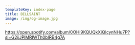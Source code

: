 ```yaml
---
templateKey: index-page
title: BELLSAINT
image: /img/og-image.jpg
---
```

https://open.spotify.com/album/0OHi9KQUQkXiQIcynNHu7P?si=G2ijJPlMRlWTh0bIRB4g7A
